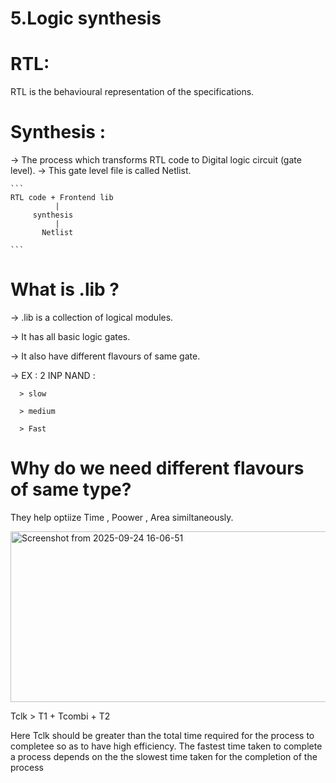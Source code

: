 # 5.Logic synthesis 
# RTL:
RTL is the behavioural representation of the specifications.

# Synthesis :
  -> The process which transforms RTL code to Digital logic circuit (gate level).
  -> This gate level file is called Netlist.

    ```
    RTL code + Frontend lib 
              |
         synthesis
              |
           Netlist

    ```


# What is .lib ?
-> .lib is a collection of logical modules.

-> It has all basic logic gates.

-> It also have different flavours of same gate.

-> EX : 2 INP NAND :

      > slow
      
      > medium
      
      > Fast

# Why do we need different flavours of same type?
  They help optiize Time , Poower , Area similtaneously.

  <img width="616" height="273" alt="Screenshot from 2025-09-24 16-06-51" src="https://github.com/user-attachments/assets/3629d1f4-5623-45f7-af3d-91022b9bf3c3" />

 Tclk > T1 + Tcombi + T2 

 Here Tclk should be greater than the total time required for the process to completee so as to have high efficiency.
The fastest time taken to complete a process depends on the the slowest time taken for the completion of the process
